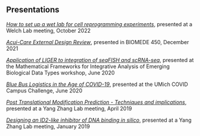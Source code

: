 ## Presentations

*[How to set up a wet lab for cell reprogramming experiments]()*, presented at a Welch Lab meeting, October 2022

*[Acui-Care External Design Review]()*, presented in BIOMEDE 450, December 2021

*[Application of LIGER to integration of seqFISH and scRNA-seq]()*, presented at the Mathematical Frameworks for Integrative Analysis of Emerging Biological Data Types workshop, June 2020

*[Blue Bus Logistics in the Age of COVID-19]()*, presented at the UMich COVID Campus Challenge, June 2020

*[Post Translational Modification Prediction - Techniques and implications]()*, presented at a Yang Zhang Lab meeting, April 2019

*[Designing an ID2-like inhibitor of DNA binding in silico]()*, presented at a Yang Zhang Lab meeting, January 2019


